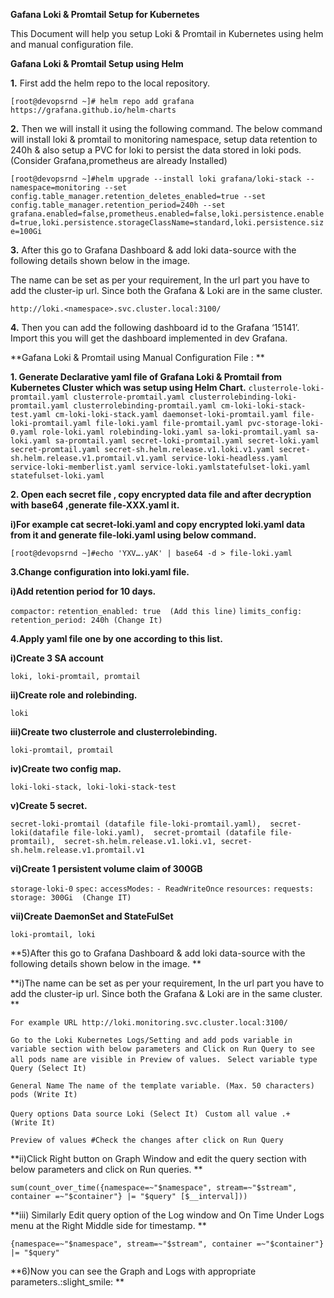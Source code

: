 **Gafana Loki & Promtail Setup for Kubernetes**

This Document will help you setup Loki & Promtail in Kubernetes using helm and manual configuration file.


**Gafana Loki & Promtail Setup using Helm**

**1.** First add the helm repo to the local repository.

`[root@devopsrnd ~]# helm repo add grafana https://grafana.github.io/helm-charts
`

**2.** Then we will install it using the following command. The below command will install loki & promtail to monitoring namespace, setup data retention to 240h & also setup a PVC for loki to persist the data stored in loki pods.(Consider Grafana,prometheus are already Installed)

`[root@devopsrnd ~]#helm upgrade --install loki grafana/loki-stack --namespace=monitoring --set config.table_manager.retention_deletes_enabled=true --set config.table_manager.retention_period=240h --set grafana.enabled=false,prometheus.enabled=false,loki.persistence.enabled=true,loki.persistence.storageClassName=standard,loki.persistence.size=100Gi`

**3.** After this go to Grafana Dashboard & add loki data-source with the following details shown below in the image.

The name can be set as per your requirement, In the url part you have to add the cluster-ip url. Since both the Grafana & Loki are in the same cluster.

`http://loki.<namespace>.svc.cluster.local:3100/
`

**4.** Then you can add the following dashboard id to the Grafana ‘15141’. Import this you will get the dashboard implemented in dev Grafana.


**Gafana Loki & Promtail using Manual Configuration File :
**

**1. Generate Declarative yaml file of Grafana Loki & Promtail from Kubernetes Cluster which was setup using Helm Chart.**
`clusterrole-loki-promtail.yaml
clusterrole-promtail.yaml
clusterrolebinding-loki-promtail.yaml
clusterrolebinding-promtail.yaml
cm-loki-loki-stack-test.yaml
cm-loki-loki-stack.yaml
daemonset-loki-promtail.yaml
file-loki-promtail.yaml
file-loki.yaml
file-promtail.yaml
pvc-storage-loki-0.yaml
role-loki.yaml
rolebinding-loki.yaml
sa-loki-promtail.yaml
sa-loki.yaml
sa-promtail.yaml
secret-loki-promtail.yaml
secret-loki.yaml
secret-promtail.yaml
secret-sh.helm.release.v1.loki.v1.yaml
secret-sh.helm.release.v1.promtail.v1.yaml
service-loki-headless.yaml
service-loki-memberlist.yaml
service-loki.yamlstatefulset-loki.yaml
statefulset-loki.yaml`

**2. Open  each secret file , copy encrypted data file and after decryption with base64 ,generate file-XXX.yaml  it.**

 **i)For example cat  secret-loki.yaml and copy encrypted loki.yaml data from it and generate file-loki.yaml using below command.**

`[root@devopsrnd ~]#echo 'YXV….yAK' | base64 -d > file-loki.yaml
`
 
**3.Change configuration into loki.yaml file.**

 **i)Add retention period for 10 days.**

`compactor:`
  `retention_enabled: true  (Add this line)`
`limits_config:`
  `retention_period: 240h (Change It)`

**4.Apply yaml file one by one according to this list.**

**i)Create 3 SA account**

`loki, loki-promtail, promtail
`

**ii)Create role and rolebinding.**

`loki`

**iii)Create two  clusterrole and clusterrolebinding.**

`loki-promtail, promtail
`

**iv)Create two config map.**

`loki-loki-stack, loki-loki-stack-test
`

**v)Create 5 secret.**

`secret-loki-promtail (datafile file-loki-promtail.yaml),  secret-loki(datafile file-loki.yaml),  secret-promtail (datafile file-promtail),  secret-sh.helm.release.v1.loki.v1, secret-sh.helm.release.v1.promtail.v1`

**vi)Create 1 persistent volume claim of 300GB**

`storage-loki-0`
`spec:`
  `accessModes:`
  `- ReadWriteOnce`
  `resources:`
    `requests:`
      `storage: 300Gi  (Change IT)`
 
**vii)Create DaemonSet and StateFulSet**

`loki-promtail, loki
` 

**5)After this go to Grafana Dashboard & add loki data-source with the following details shown below in the image.
**

**i)The name can be set as per your requirement, In the url part you have to add the cluster-ip url. Since both the Grafana & Loki are in the same cluster.
**

`For example
URL http://loki.monitoring.svc.cluster.local:3100/`

`Go to the Loki Kubernetes Logs/Setting and add pods variable in variable section with below parameters and Click on Run Query to see all pods name are visible in Preview of values.
`
`Select variable type
Query (Select It)`

`General
Name
The name of the template variable. (Max. 50 characters)
pods (Write It)`

`Query options
Data source
Loki (Select It)
`
`Custom all value
.+  (Write It)`

`Preview of values
#Check the changes after click on Run Query
`

**ii)Click Right button on Graph Window and edit the query section with below parameters and click on Run queries.
**

`sum(count_over_time({namespace=~"$namespace", stream=~"$stream", container =~"$container"} |= "$query" [$__interval]))
`
 
**iii) Similarly Edit query option of the Log window and On Time Under Logs menu at the Right Middle side for timestamp.
**

`{namespace=~"$namespace", stream=~"$stream", container =~"$container"} |= "$query"
`
 
**6)Now you can see the Graph and Logs with appropriate parameters.:slight_smile: 
**
